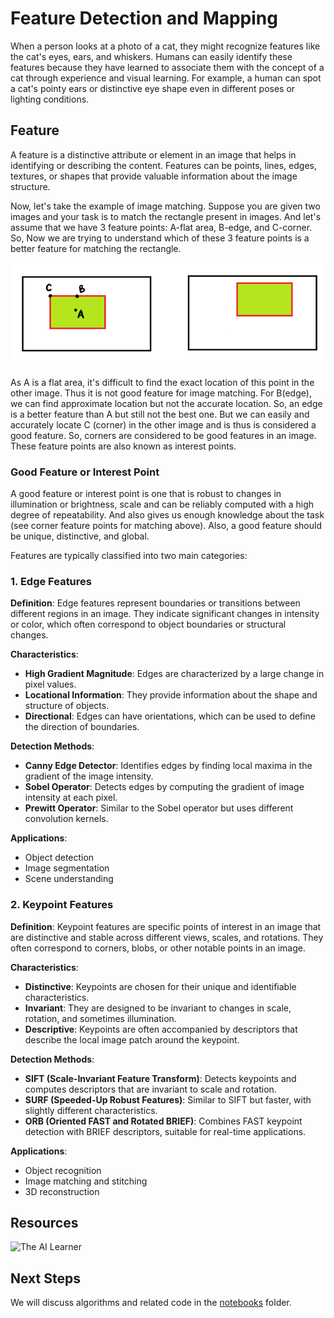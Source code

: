 # Feature Detection and Mapping

When a person looks at a photo of a cat, they might recognize features like the cat's eyes, ears, and whiskers. Humans can easily identify these features because they have learned to associate them with the concept of a cat through experience and visual learning. For example, a human can spot a cat's pointy ears or distinctive eye shape even in different poses or lighting conditions.

## Feature

A feature is a distinctive attribute or element in an image that helps in identifying or describing the content. Features can be points, lines, edges, textures, or shapes that provide valuable information about the image structure.

Now, let's take the example of image matching. Suppose you are given two images and your task is to match the rectangle present in images. And let's assume that we have 3 feature points: A-flat area, B-edge, and C-corner. So, Now we are trying to understand which of these 3 feature points is a better feature for matching the rectangle.

![Rectangle](../../images/feature.png)

As A is a flat area, it's difficult to find the exact location of this point in the other image. Thus it is not good feature for image matching. For B(edge), we can find approximate location but not the accurate location. So, an edge is a better feature than A but still not the best one. But we can easily and accurately locate C (corner) in the other image and is thus is considered a good feature. So, corners are considered to be good features in an image. These feature points are also known as interest points.

### Good Feature or Interest Point
A good feature or interest point is one that is robust to changes in illumination or brightness, scale and can be reliably computed with a high degree of repeatability. And also gives us enough knowledge about the task (see corner feature points for matching above). Also, a good feature should be unique, distinctive, and global.

Features are typically classified into two main categories:

### 1. Edge Features

**Definition**: Edge features represent boundaries or transitions between different regions in an image. They indicate significant changes in intensity or color, which often correspond to object boundaries or structural changes.

**Characteristics**:
- **High Gradient Magnitude**: Edges are characterized by a large change in pixel values.
- **Locational Information**: They provide information about the shape and structure of objects.
- **Directional**: Edges can have orientations, which can be used to define the direction of boundaries.

**Detection Methods**:
- **Canny Edge Detector**: Identifies edges by finding local maxima in the gradient of the image intensity.
- **Sobel Operator**: Detects edges by computing the gradient of image intensity at each pixel.
- **Prewitt Operator**: Similar to the Sobel operator but uses different convolution kernels.

**Applications**:
- Object detection
- Image segmentation
- Scene understanding

### 2. Keypoint Features

**Definition**: Keypoint features are specific points of interest in an image that are distinctive and stable across different views, scales, and rotations. They often correspond to corners, blobs, or other notable points in an image.

**Characteristics**:
- **Distinctive**: Keypoints are chosen for their unique and identifiable characteristics.
- **Invariant**: They are designed to be invariant to changes in scale, rotation, and sometimes illumination.
- **Descriptive**: Keypoints are often accompanied by descriptors that describe the local image patch around the keypoint.

**Detection Methods**:
- **SIFT (Scale-Invariant Feature Transform)**: Detects keypoints and computes descriptors that are invariant to scale and rotation.
- **SURF (Speeded-Up Robust Features)**: Similar to SIFT but faster, with slightly different characteristics.
- **ORB (Oriented FAST and Rotated BRIEF)**: Combines FAST keypoint detection with BRIEF descriptors, suitable for real-time applications.

**Applications**:
- Object recognition
- Image matching and stitching
- 3D reconstruction

## Resources
![The AI Learner](https://theailearner.com/2021/09/24/feature-detection-description-and-matching/)

## Next Steps

We will discuss algorithms and related code in the [notebooks](../notebooks) folder.

